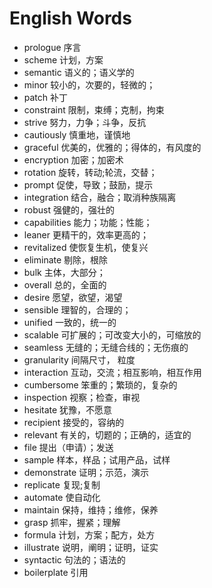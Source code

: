 # English Words

* prologue 序言
* scheme  计划，方案
* semantic 语义的；语义学的
* minor 较小的，次要的，轻微的；
* patch 补丁
* constraint 限制，束缚；克制，拘束
* strive 努力，力争；斗争，反抗
* cautiously 慎重地，谨慎地
* graceful 优美的，优雅的；得体的，有风度的
* encryption 加密；加密术
* rotation 旋转，转动;轮流，交替；
* prompt 促使，导致；鼓励，提示
* integration 结合，融合；取消种族隔离
* robust 强健的，强壮的
* capabilities 能力；功能；性能；
* leaner 更精干的，效率更高的；
* revitalized 使恢复生机，使复兴
* eliminate 剔除，根除
* bulk 主体，大部分；
* overall 总的，全面的
* desire 愿望，欲望，渴望
* sensible 理智的，合理的；
* unified 一致的，统一的
* scalable 可扩展的；可改变大小的，可缩放的
* seamless 无缝的；无缝合线的；无伤痕的
* granularity 间隔尺寸， 粒度
* interaction 互动，交流；相互影响，相互作用
* cumbersome 笨重的；繁琐的，复杂的
* inspection 视察；检查，审视
* hesitate 犹豫，不愿意
* recipient 接受的，容纳的
* relevant 有关的，切题的；正确的，适宜的
* file 提出（申请）；发送
* sample 样本，样品；试用产品，试样
* demonstrate 证明；示范，演示
* replicate 复现;复制
* automate 使自动化
* maintain 保持，维持；维修，保养
* grasp 抓牢，握紧；理解
* formula 计划，方案；配方，处方
* illustrate 说明，阐明；证明，证实
* syntactic 句法的；语法的
* boilerplate 引用